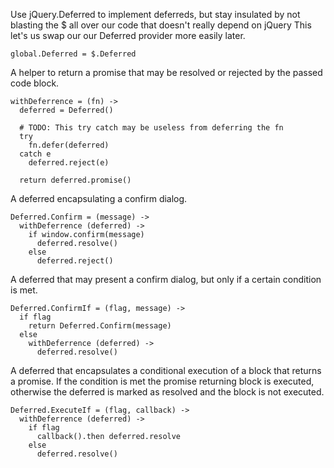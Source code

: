 Use jQuery.Deferred to implement deferreds, but
stay insulated by not blasting the $ all over our code
that doesn't really depend on jQuery
This let's us swap our our Deferred provider more easily later.

    global.Deferred = $.Deferred

A helper to return a promise that may be resolved or rejected by the passed
code block.

    withDeferrence = (fn) ->
      deferred = Deferred()
    
      # TODO: This try catch may be useless from deferring the fn
      try
        fn.defer(deferred)
      catch e
        deferred.reject(e)
    
      return deferred.promise()

A deferred encapsulating a confirm dialog.

    Deferred.Confirm = (message) ->
      withDeferrence (deferred) ->
        if window.confirm(message)
          deferred.resolve()
        else
          deferred.reject()

A deferred that may present a confirm dialog, but only if a certain condition is
met.

    Deferred.ConfirmIf = (flag, message) ->
      if flag
        return Deferred.Confirm(message)
      else
        withDeferrence (deferred) ->
          deferred.resolve()

A deferred that encapsulates a conditional execution of a block that returns a
promise. If the condition is met the promise returning block is executed,
otherwise the deferred is marked as resolved and the block is not executed.

    Deferred.ExecuteIf = (flag, callback) ->
      withDeferrence (deferred) ->
        if flag
          callback().then deferred.resolve
        else
          deferred.resolve()
